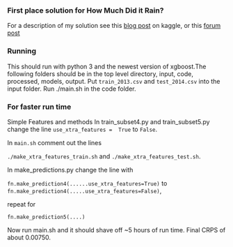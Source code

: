 ### First place solution for How Much Did it Rain?

For a description of my solution see this [blog post](http://blog.kaggle.com/2015/07/01/how-much-did-it-rain-winners-interview-1st-place-devin-anzelmo/) on kaggle, or this [forum post](https://www.kaggle.com/c/how-much-did-it-rain/discussion/14242#78604) 

### Running

This should run with python 3 and the newest version of xgboost.The following folders should be in the top level directory, input, code, processed, models, output. Put `train_2013.csv` and `test_2014.csv` into the input folder. Run ./main.sh in the code folder.

### For faster run time 

Simple Features and methods
In train_subset4.py and train_subset5.py change the line `use_xtra_features = 
True` to `False`.

In `main.sh` comment out the lines 

`./make_xtra_features_train.sh` and `./make_xtra_features_test.sh`.

In make_predictions.py change the line with

`fn.make_prediction4(......use_xtra_features=True)` to
`fn.make_prediction4(.....use_xtra_features=False)`,

 repeat for

`fn.make_prediction5(....)`

Now run main.sh and it should shave off ~5 hours of run time. Final CRPS of about 0.00750.
